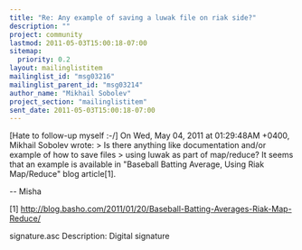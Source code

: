 ```yaml
---
title: "Re: Any example of saving a luwak file on riak side?"
description: ""
project: community
lastmod: 2011-05-03T15:00:18-07:00
sitemap:
  priority: 0.2
layout: mailinglistitem
mailinglist_id: "msg03216"
mailinglist_parent_id: "msg03214"
author_name: "Mikhail Sobolev"
project_section: "mailinglistitem"
sent_date: 2011-05-03T15:00:18-07:00
---
```



[Hate to follow-up myself :-/]
On Wed, May 04, 2011 at 01:29:48AM +0400, Mikhail Sobolev wrote:
&gt; Is there anything like documentation and/or example of how to save files
&gt; using luwak as part of map/reduce?
It seems that an example is available in "Baseball Batting Average,
Using Riak Map/Reduce" blog article[1].

--
Misha

[1] http://blog.basho.com/2011/01/20/Baseball-Batting-Averages-Riak-Map-Reduce/


signature.asc
Description: Digital signature

